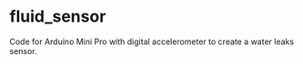 # fluid_sensor
Code for Arduino Mini Pro with digital accelerometer to create a water leaks sensor.
